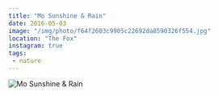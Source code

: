 ```yaml
---
title: "Mo Sunshine & Rain"
date: 2016-05-03
image: "/img/photo/f64f2603c9905c22692da8590326f554.jpg"
location: "The Fox"
instagram: true
tags:
 - nature
---
```


![Mo Sunshine & Rain](/img/photo/f64f2603c9905c22692da8590326f554.jpg)
